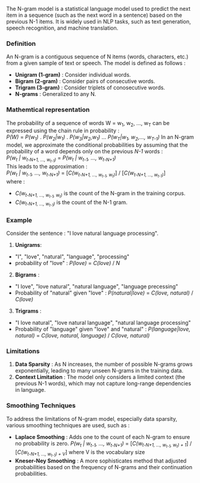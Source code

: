 The N-gram model is a statistical language model used to predict the next item in a sequence (such as the next word in a sentence) based on the previous N-1 items. It is widely used in NLP tasks, such as text generation, speech recognition, and machine translation.
### Definition
An N-gram is a contiguous sequence of N items (words, characters, etc.) from a given sample of text or speech. The model is defined as follows : 
- **Unigram (1-gram)** : Consider individual words.
- **Bigram (2-gram)** : Consider pairs of consecutive words.
- **Trigram (3-gram)** : Consider triplets of conosecutive words.
- **N-grams** : Generalized to any N.

### Mathemtical representation
The probability of a sequence of words W = w<sub>1</sub>, w<sub>2</sub>, ..., w<sub>T</sub> can be expressed using the chain rule in probability :  
*P(W)* = *P(w<sub>1</sub>)* . *P(w<sub>2</sub>|w<sub>1</sub>)* . *P(w<sub>3</sub>|w<sub>2</sub>,w<sub>1</sub>)* ... *P(w<sub>T</sub>|w<sub>1</sub>, w<sub>2</sub>,..., w<sub>T-1</sub>)*
In an N-gram model, we approximate the conditional probabilities by assuming that the probability of a word depends only on the previous *N-1* words :  
*P(w<sub>t</sub> | w<sub>t-N+1, ..., w<sub>t-1</sub>)* = *P(w<sub>t</sub> | w<sub>t-1</sub>, ..., w<sub>t-N+1</sub>)*  
This leads to the approximation :  
*P(w<sub>t</sub> | w<sub>t-1</sub>, ..., w<sub>t-N+1</sub>)* = [*C(w<sub>t-N+1, ..., w<sub>t-1</sub>, w<sub>t</sub>)*] / [*C(w<sub>t-N+1, ..., w<sub>t-1</sub>)*]  
where :  
- *C(w<sub>t-N+1, ..., w<sub>t-1</sub>, w<sub>t</sub>)* is the count of the N-gram in the training corpus.
- *C(w<sub>t-N+1, ..., w<sub>t-1</sub>)* is the count of the N-1 gram.

### Example
Consider the sentence : "I love natural language processing".
1. **Unigrams**:
- "I", "love", "natural", "language", "processing"
- probability of "love" : *P(love)* = *C(love)* / *N*
2. **Bigrams** :
- "I love", "love natural", "natural language", "language precessing"
- Probability of "natural" given "love" : *P(natural|love)* = *C(love, natural)* / *C(love)*
3. **Trigrams** :
  - "I love natural", "love natural language", "natural language processing"
  - Probability of "language" given "love" and "natural" : *P(language|love, natural)* = *C(love, natural, language)* / *C(love, natural)*

### Limitations
1. **Data Sparsity** :  As N increases, the number of possible N-grams grows exponentially, leading to many unseen N-grams in the training data.
2. **Context Limitation** : The model only considers a limited context (the previous N-1 words), which may not capture long-range dependencies in language.

### Smoothing Techniques
To address the limitations of N-gram model, especially data sparsity, various smoothing techniques are used, such as :  
- **Laplace Smoothing** : Adds one to the count of each N-gram to ensure no probability is zero.
  *P(w<sub>t</sub> | w<sub>t-1</sub>, ..., w<sub>t-N+1</sub>)* = [*C(w<sub>t-N+1, ..., w<sub>t-1</sub>, w<sub>t</sub>) + 1*] / [*C(w<sub>t-N+1, ..., w<sub>t-1</sub>) + V*]
  where V is the vocabulary size
- **Kneser-Ney Smoothing** : A more sophisticates method that adjusted probabilities based on the frequency of N-grams and their continuation probabilities.
